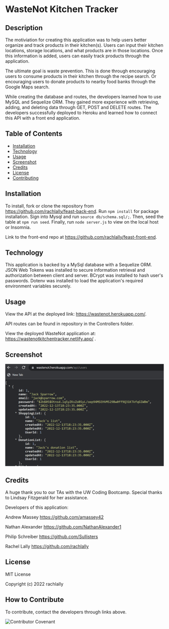 # WasteNot Kitchen Tracker

## Description

The motiviation for creating this application was to help users better organize and track products in their kitchen(s).  Users can input their kitchen locations, storage locations, and what products are in those locations.  Once this information is added, users can easily track products through the application. 

The ultimate goal is waste prevention.  This is done through encouraging users to consume products in their kitchen through the recipe search.  Or encouraging users to donate products to nearby food banks through the Google Maps search.

While creating the database and routes, the developers learned how to use MySQL and Sequelize ORM.  They gained more experience with retrieving, adding, and deleting data through GET, POST and DELETE routes.  The developers successfully deployed to Heroku and learned how to connect this API with a front end application.

## Table of Contents

- [Installation](#installation)
- [Technology](#technology)
- [Usage](#usage)
- [Screenshot](#screenshot)
- [Credits](#credits)
- [License](#license)
- [Contributing](#contributing)


## Installation

To install, fork or clone the repository from https://github.com/rachlally/feast-back-end.  Run `npm install` for package installation.  Sign into Mysql and run `source db/schema.sql/;`.  Then, seed the table at `npm run seed`.  Finally, run `node server.js` to view on the local host or Insomnia.

Link to the front-end repo at https://github.com/rachlally/feast-front-end.

## Technology 

This application is backed by a MySql database with a Sequelize ORM.  JSON Web Tokens was installed to secure information retrieval and authorization between client and server. BCrypt was installed to hash user's passwords.  Dotenv was installed to load the application's required environment variables securely.

## Usage

View the API at the deployed link: https://wastenot.herokuapp.com/.

API routes can be found in repository in the Controllers folder.

View the deployed WasteNot application at: https://wastenotkitchentracker.netlify.app/ .

## Screenshot

![Deployed API](DeployedAPI.png)

## Credits

A huge thank you to our TAs with the UW Coding Bootcamp.  Special thanks to Lindsay Fitzgerald for her assistance.

Developers of this application:

Andrew Massey https://github.com/amassey42

Nathan Alexander https://github.com/NathanAlexander1

Philip Schreiber https://github.com/Sullisters

Rachel Lally https://github.com/rachlally


## License

MIT License

Copyright (c) 2022 rachlally

## How to Contribute

To contribute, contact the developers through links above.

![Contributor Covenant](https://img.shields.io/badge/Contributor%20Covenant-2.1-4baaaa.svg)
